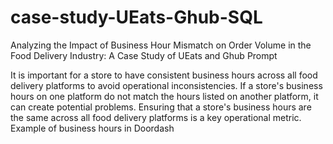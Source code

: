 # case-study-UEats-Ghub-SQL
Analyzing the Impact of Business Hour Mismatch on Order Volume in the Food Delivery Industry: A Case Study of UEats and Ghub
Prompt

It is important for a store to have consistent business hours across all food delivery platforms to avoid operational inconsistencies.
If a store's business hours on one platform do not match the hours listed on another platform, it can create potential problems.
Ensuring that a store's business hours are the same across all food delivery platforms is a key operational metric.
Example of business hours in Doordash
